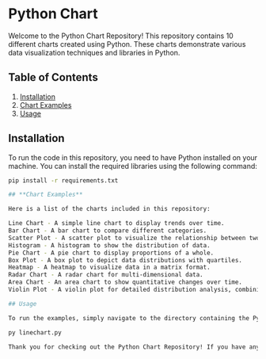 # Python Chart 

Welcome to the Python Chart Repository! This repository contains 10 different charts created using Python. These charts demonstrate various data visualization techniques and libraries in Python.

## Table of Contents
1. [Installation](#installation)
2. [Chart Examples](#chart-examples)
3. [Usage](#usage)
   
## Installation

To run the code in this repository, you need to have Python installed on your machine. You can install the required libraries using the following command:

```bash
pip install -r requirements.txt

## **Chart Examples**

Here is a list of the charts included in this repository:

Line Chart - A simple line chart to display trends over time.
Bar Chart - A bar chart to compare different categories.
Scatter Plot - A scatter plot to visualize the relationship between two variables.
Histogram - A histogram to show the distribution of data.
Pie Chart - A pie chart to display proportions of a whole.
Box Plot - A box plot to depict data distributions with quartiles.
Heatmap - A heatmap to visualize data in a matrix format.
Radar Chart - A radar chart for multi-dimensional data.
Area Chart - An area chart to show quantitative changes over time.
Violin Plot - A violin plot for detailed distribution analysis, combining box plots and density plots.

## Usage

To run the examples, simply navigate to the directory containing the Python scripts and execute the desired script. For example, to run the line chart example, use the following command:

py linechart.py

Thank you for checking out the Python Chart Repository! If you have any questions or suggestions, please open an issue or contact the repository owner.                                                     give me markdwn content this

